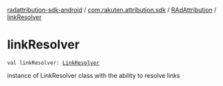 [radattribution-sdk-android](../../index.md) / [com.rakuten.attribution.sdk](../index.md) / [RAdAttribution](index.md) / [linkResolver](./link-resolver.md)

# linkResolver

`val linkResolver: `[`LinkResolver`](../-link-resolver/index.md)

instance of LinkResolver class with the ability to resolve links

